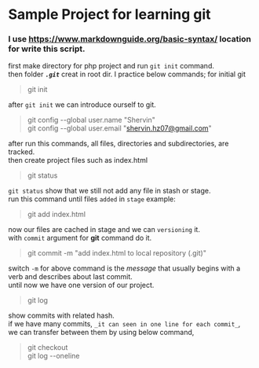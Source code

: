 # Sample Project for learning git
### I use https://www.markdownguide.org/basic-syntax/ location for write this script.  
first make directory for php project and run `git init` command.  
then folder **_`.git`_** creat in root dir.
I practice below commands;
for initial git
> git init

after `git init` we can introduce ourself to git.  
> git config --global user.name "Shervin"  
> git config --global user.email "shervin.hz07@gmail.com"

after run this commands, all files, directories and subdirectories, are tracked.  
then create project files such as index.html
> git status

`git status` show that we still not add any file in stash or stage.    
run this command until files `added` in `stage`
example:
> git add index.html

now our files are cached in stage and we can `versioning` it.  
with `commit` argument for **git** command do it.  
> git commit -m "add index.html to local repository (.git)"

switch `-m` for above command is the _message_ that usually begins with a verb
and describes about last commit.  
until now we have one version of our project.  
> git log

show commits with related hash.   
if we have many commits, `_it can seen in one line for each commit_`,  
we can transfer between them by using below command,  
> git checkout <relaed hash>  
> git log --oneline  
 

